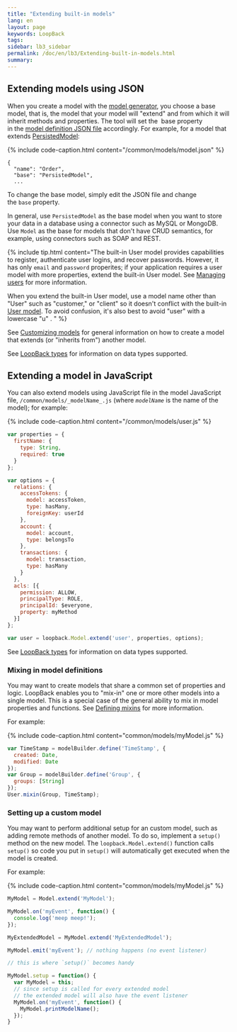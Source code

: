```yaml
---
title: "Extending built-in models"
lang: en
layout: page
keywords: LoopBack
tags:
sidebar: lb3_sidebar
permalink: /doc/en/lb3/Extending-built-in-models.html
summary:
---
```


## Extending models using JSON

When you create a model with the [model generator](Model-generator.html),
you choose a base model, that is, the model that your model will "extend" and from which it will inherit methods and properties.
The tool will set the  base property in the [model definition JSON file](Model-definition-JSON-file.html) accordingly.
For example, for a model that extends [PersistedModel](http://apidocs.strongloop.com/loopback/#persistedmodel):

{% include code-caption.html content="/common/models/model.json" %}
```
{
  "name": "Order",
  "base": "PersistedModel",
  ...
```

To change the base model, simply edit the JSON file and change the `base` property.

In general, use `PersistedModel` as the base model when you want to store your data in a database using a connector such as MySQL or MongoDB.
Use `Model` as the base for models that don't have CRUD semantics, for example, using connectors such as SOAP and REST.

{% include tip.html content="The built-in User model provides capabilities to register, authenticate user logins, and recover passwords.  However, it has only `email` and `password` properites; if your application requires a user model with more properties, extend the built-in User model.
See [Managing users](Managing-users.html) for more information.

When you extend the built-in User model, use a model name other than \"User\" such as \"customer,\" or \"client\" so it doesn't conflict with the built-in
[User model](https://apidocs.strongloop.com/loopback/#user). To avoid confusion, it's also best to avoid \"user\" with a lowercase \"u\" .
" %}

See [Customizing models](Customizing-models.html) for general information on how to create a model that extends (or "inherits from") another model.

See [LoopBack types](LoopBack-types.html) for information on data types supported.

## Extending a model in JavaScript

You can also extend models using JavaScript file in the model JavaScript file, `/common/models/_modelName_.js` (where _`modelName`_ is the name of the model); for example:

{% include code-caption.html content="/common/models/user.js" %}
```javascript
var properties = {
  firstName: {
    type: String,
    required: true
  }
};

var options = {
  relations: {
    accessTokens: {
      model: accessToken,
      type: hasMany,
      foreignKey: userId
    },
    account: {
      model: account,
      type: belongsTo
    },
    transactions: {
      model: transaction,
      type: hasMany
    }
  },
  acls: [{
    permission: ALLOW,
    principalType: ROLE,
    principalId: $everyone,
    property: myMethod
  }]
};

var user = loopback.Model.extend('user', properties, options);
```

See [LoopBack types](LoopBack-types.html) for information on data types supported.

### Mixing in model definitions

You may want to create models that share a common set of properties and logic.
LoopBack enables you to "mix-in" one or more other models into a single model.
This is a special case of the general ability to mix in model properties and functions. See [Defining mixins](Defining-mixins.html) for more information.

For example:

{% include code-caption.html content="common/models/myModel.js" %}
```javascript
var TimeStamp = modelBuilder.define('TimeStamp', {
  created: Date,
  modified: Date
});
var Group = modelBuilder.define('Group', {
  groups: [String]
});
User.mixin(Group, TimeStamp);
```

### Setting up a custom model

You may want to perform additional setup for an custom model, such as adding remote methods of another model.
To do so, implement a `setup()` method on the new model.
The `loopback.Model.extend()` function calls `setup()` so code you put in `setup()` will automatically get executed when the model is created.

For example: 

{% include code-caption.html content="common/models/myModel.js" %}
```javascript
MyModel = Model.extend('MyModel');

MyModel.on('myEvent', function() {
  console.log('meep meep!');
});

MyExtendedModel = MyModel.extend('MyExtendedModel');

MyModel.emit('myEvent'); // nothing happens (no event listener)

// this is where `setup()` becomes handy

MyModel.setup = function() {
  var MyModel = this;
  // since setup is called for every extended model
  // the extended model will also have the event listener
  MyModel.on('myEvent', function() {
    MyModel.printModelName();
  });
}
```
